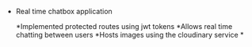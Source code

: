 * Real time chatbox application

  *Implemented protected routes using jwt tokens
  *Allows real time chatting between users
  *Hosts images using the cloudinary service
  *
